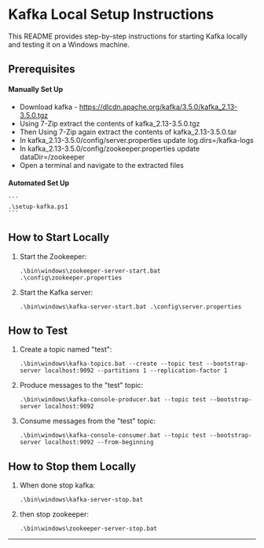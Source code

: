 # Kafka Local Setup Instructions

This README provides step-by-step instructions for starting Kafka locally and testing it on a Windows machine.

## Prerequisites 

#### Manually Set Up 
- Download kafka - https://dlcdn.apache.org/kafka/3.5.0/kafka_2.13-3.5.0.tgz
- Using 7-Zip extract the contents of kafka_2.13-3.5.0.tgz
- Then Using 7-Zip again extract the contents of kafka_2.13-3.5.0.tar
- In kafka_2.13-3.5.0/config/server.properties update log.dirs=/kafka-logs
- In kafka_2.13-3.5.0/config/zookeeper.properties update dataDir=/zookeeper
- Open a terminal and navigate to the extracted files


#### Automated Set Up 
    ```
    .\setup-kafka.ps1
    ```

## How to Start Locally 

1. Start the Zookeeper:
    ```
    .\bin\windows\zookeeper-server-start.bat .\config\zookeeper.properties
    ```

2. Start the Kafka server:
    ```
    .\bin\windows\kafka-server-start.bat .\config\server.properties
    ```
## How to Test

1. Create a topic named "test":
    ```
    .\bin\windows\kafka-topics.bat --create --topic test --bootstrap-server localhost:9092 --partitions 1 --replication-factor 1
    ```

2. Produce messages to the "test" topic:
    ```
    .\bin\windows\kafka-console-producer.bat --topic test --bootstrap-server localhost:9092
    ```

3. Consume messages from the "test" topic:
    ```
    .\bin\windows\kafka-console-consumer.bat --topic test --bootstrap-server localhost:9092 --from-beginning
    ```

## How to Stop them Locally

1.  When done stop kafka:
    ```
    .\bin\windows\kafka-server-stop.bat
    ```

2. then stop zookeeper:
    ```
    .\bin\windows\zookeeper-server-stop.bat

    ```

---